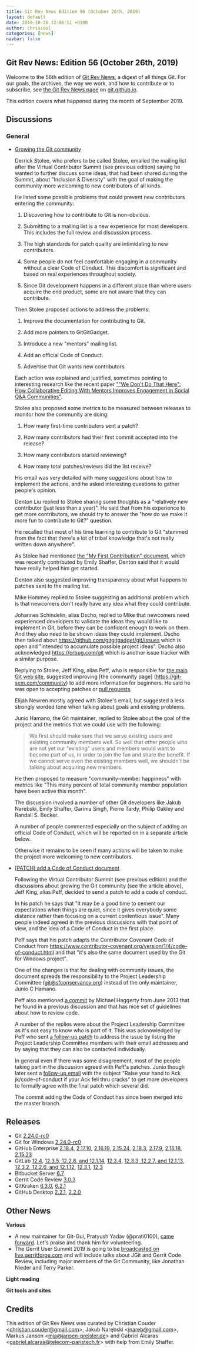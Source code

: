 ```yaml
---
title: Git Rev News Edition 56 (October 26th, 2019)
layout: default
date: 2019-10-26 12:06:51 +0100
author: chriscool
categories: [news]
navbar: false
---
```


## Git Rev News: Edition 56 (October 26th, 2019)

Welcome to the 56th edition of [Git Rev News](https://git.github.io/rev_news/rev_news/),
a digest of all things Git. For our goals, the archives, the way we work, and how to contribute or to
subscribe, see [the Git Rev News page](https://git.github.io/rev_news/rev_news/) on [git.github.io](http://git.github.io).

This edition covers what happened during the month of September 2019.

## Discussions

### General

* [Growing the Git community](https://public-inbox.org/git/b6835484-62a4-6f89-b6b1-f43afe794272@iee.email/)

  Derrick Stolee, who prefers to be called Stolee, emailed the mailing
  list after the Virtual Contributor Summit (see previous edition)
  saying he wanted to further discuss some ideas, that had been shared
  during the Summit, about "Inclusion & Diversity" with the goal of
  making the community more welcoming to new contributors of all
  kinds.

  He listed some possible problems that could prevent new contributors
  entering the community:

  1. Discovering how to contribute to Git is non-obvious.

  2. Submitting to a mailing list is a new experience for most
     developers. This includes the full review and discussion
     process.

  3. The high standards for patch quality are intimidating to new
     contributors.

  4. Some people do not feel comfortable engaging in a community
     without a clear Code of Conduct. This discomfort is significant
     and based on real experiences throughout society.

  5. Since Git development happens in a different place than where
     users acquire the end product, some are not aware that they can
     contribute.

  Then Stolee proposed actions to address the problems:

  1. Improve the documentation for contributing to Git.

  2. Add more pointers to GitGitGadget.

  3. Introduce a new "mentors" mailing list.

  4. Add an official Code of Conduct.

  5. Advertise that Git wants new contributors.

  Each action was explained and justified, sometimes pointing to interesting research like the recent paper
  [""We Don't Do That Here": How Collaborative Editing With Mentors Improves Engagement in Social Q&A Communities"](http://www.chrisparnin.me/pdf/chi18.pdf).

  Stolee also proposed some metrics to be measured between releases to
  monitor how the community are doing:

  1. How many first-time contributors sent a patch?

  2. How many contributors had their first commit accepted into
     the release?

  3. How many contributors started reviewing?

  4. How many total patches/reviews did the list receive?

  His email was very detailed with many suggestions about how to
  implement the actions, and he asked interesting questions to gather
  people's opinion.

  Denton Liu replied to Stolee sharing some thoughts as a "relatively
  new contributor (just less than a year)". He said that from his
  experience to get more contributors, we should try to answer the
  "how do we make it more fun to contribute to Git?" question.

  He recalled that most of his time learning to contribute to Git
  "stemmed from the fact that there's a lot of tribal knowledge that's
  not really written down anywhere".

  As Stolee had mentioned
  [the "My First Contribution" document](https://git-scm.com/docs/MyFirstContribution),
  which was recently contributed by Emily Shaffer, Denton said that it
  would have really helped him get started.

  Denton also suggested improving transparency about what happens to
  patches sent to the mailing list.

  Mike Hommey replied to Stolee suggesting an additional problem which
  is that newcomers don't really have any idea what they could
  contribute.

  Johannes Schindelin, alias Dscho, replied to Mike that newcomers
  need experienced developers to validate the ideas they would like
  to implement in Git, before they can be confident enough to work on
  them. And they also need to be shown ideas they could
  implement. Dscho then talked about
  https://github.com/gitgitgadget/git/issues which is open and
  "intended to accumulate possible project ideas". Dscho also
  acknowledged https://crbug.com/git which is another issue tracker
  with a similar purpose.

  Replying to Stolee, Jeff King, alias Peff, who is responsible for
  [the main Git web site](https://git-scm.com), suggested improving
  [the community page] (https://git-scm.com/community) to add more
  information for beginners. He said he was open to accepting patches
  or [pull requests](https://github.com/git/git-scm.com).

  Elijah Newren mostly agreed with Stolee's email, but suggested a
  less strongly worded tone when talking about goals and existing
  problems.

  Junio Hamano, the Git maintainer, replied to Stolee about the goal
  of the project and the metrics that we could use with the following:

  > We first should make sure that we serve existing users and
  > existing community members well. So well that other people who
  > are not yet our "existing" users and members would want to become
  > part of us, in order to join the fun and share the benefit. If we
  > cannot serve even the existing members well, we shouldn't be
  > talking about acquiring new members.

  He then proposed to measure "community-member happiness" with metrics
  like "This many percent of total community member population have
  been active this month".

  The discussion involved a number of other Git developers like Jakub
  Narebski, Emily Shaffer, Garima Singh, Pierre Tardy, Philip Oakley
  and Randall S. Becker.

  A number of people commented especially on the subject of adding an
  official Code of Conduct, which will be reported on in a separate
  article below.

  Otherwise it remains to be seen if many actions will be taken to
  make the project more welcoming to new contributors.

* [[PATCH] add a Code of Conduct document](https://public-inbox.org/git/20190924064454.GA30419@sigill.intra.peff.net/)

  Following the Virtual Contributor Summit (see previous edition) and
  the discussions about growing the Git community (see the article
  above), Jeff King, alias Peff, decided to send a patch to add a code
  of conduct.

  In his patch he says that "it may be a good time to cement our
  expectations when things are quiet, since it gives everybody some
  distance rather than focusing on a current contentious issue". Many
  people indeed agreed in the previous discussions with that point of
  view, and the idea of a Code of Conduct in the first place.

  Peff says that his patch adapts the Contributor Covenant Code of
  Conduct from
  https://www.contributor-covenant.org/version/1/4/code-of-conduct.html
  and that "it's also the same document used by the Git for Windows
  project".

  One of the changes is that for dealing with community issues, the
  document spreads the responsibility to the Project Leadership
  Committee (git@sfconservancy.org) instead of the only maintainer,
  Junio C Hamano.

  Peff also mentioned [a commit](https://github.com/mhagger/git/commit/c6e6196be8fab3d48b12c4e42eceae6937538dee)
  by Michael Haggerty from June 2013 that he found in a previous
  discussion and that has nice set of guidelines about how to review
  code.

  A number of the replies were about the Project Leadership Committee
  as it's not easy to know who is part of it. This was acknowledged by
  Peff who sent
  [a follow-up patch](https://public-inbox.org/git/20190926072046.GB20653@sigill.intra.peff.net/)
  to address the issue by listing the Project Leadership Committee
  members with their email addresses and by saying that they can also
  be contacted individually.

  In general even if there was some disagreement, most of the people
  taking part in the discussion agreed with Peff's patches. Junio though
  later sent a
  [follow-up email](https://public-inbox.org/git/xmqqd0f6n5a4.fsf_-_@gitster-ct.c.googlers.com/)
  with the subject "Raise your hand to Ack jk/code-of-conduct if your
  Ack fell thru cracks" to get more developers to formally agree with the
  final patch which several did.

  The commit adding the Code of Conduct has since been merged into the
  master branch.

<!---
### Reviews
-->

<!---
### Support
-->

<!---
## Developer Spotlight:
-->

## Releases

+ Git [2.24.0-rc0](https://public-inbox.org/git/xmqq4l065zx5.fsf@gitster-ct.c.googlers.com/)
+ Git for Windows [2.24.0-rc0](https://public-inbox.org/git/nycvar.QRO.7.76.6.1910220004190.46@tvgsbejvaqbjf.bet/)
+ GitHub Enterprise [2.18.4](https://enterprise.github.com/releases/2.18.4/notes),
[2.17.10](https://enterprise.github.com/releases/2.17.10/notes),
[2.16.19](https://enterprise.github.com/releases/2.16.19/notes),
[2.15.24](https://enterprise.github.com/releases/2.15.24/notes),
[2.18.3](https://enterprise.github.com/releases/2.18.3/notes),
[2.17.9](https://enterprise.github.com/releases/2.17.9/notes),
[2.16.18](https://enterprise.github.com/releases/2.16.18/notes),
[2.15.23](https://enterprise.github.com/releases/2.15.23/notes)
+ GitLab [12.4](https://about.gitlab.com/blog/2019/10/22/gitlab-12-4-released/),
[12.3.5, 12.2.8, and 12.1.14](https://about.gitlab.com/blog/2019/10/07/security-release-gitlab-12-dot-3-dot-5-released/),
[12.3.4](https://about.gitlab.com/blog/2019/10/03/gitlab-12-dot-3-dot-4-released/),
[12.3.3, 12.2.7, and 12.1.13](https://about.gitlab.com/blog/2019/10/02/security-release-gitlab-12-dot-3-dot-3-released/),
[12.3.2, 12.2.6, and 12.1.12](https://about.gitlab.com/blog/2019/09/30/security-release-gitlab-12-dot-3-dot-2-released/),
[12.3.1](https://about.gitlab.com/blog/2019/09/24/gitlab-12-3-1-released/),
[12.3](https://about.gitlab.com/blog/2019/09/22/gitlab-12-3-released/)
+ Bitbucket Server [6.7](https://confluence.atlassian.com/bitbucketserver/bitbucket-server-release-notes-872139866.html)
+ Gerrit Code Review [3.0.3](https://www.gerritcodereview.com/3.0.html#303)
+ GitKraken [6.3.0](https://support.gitkraken.com/release-notes/current),
[6.2.1](https://support.gitkraken.com/release-notes/current)
+ GitHub Desktop [2.2.1](https://desktop.github.com/release-notes/),
[2.2.0](https://desktop.github.com/release-notes/)

## Other News

__Various__

* A new maintainer for Git-Gui, Pratyush Yadav (@prati0100),
  [came forward](https://public-inbox.org/git/xmqq7e655ryx.fsf@gitster-ct.c.googlers.com/).
  Let's praise and thank him for volunteering.
* The Gerrit User Summit 2019 is going to be [broadcasted on live.gerritforge.com](https://live.gerritforge.com) and will
  include talks about JGit and Gerrit Code Review, including major members of the Git Community, like Jonathan Nieder and Terry Parker.

__Light reading__


__Git tools and sites__


## Credits

This edition of Git Rev News was curated by
Christian Couder &lt;<christian.couder@gmail.com>&gt;,
Jakub Narębski &lt;<jnareb@gmail.com>&gt;,
Markus Jansen &lt;<mja@jansen-preisler.de>&gt; and
Gabriel Alcaras &lt;<gabriel.alcaras@telecom-paristech.fr>&gt;
with help from Emily Shaffer.
